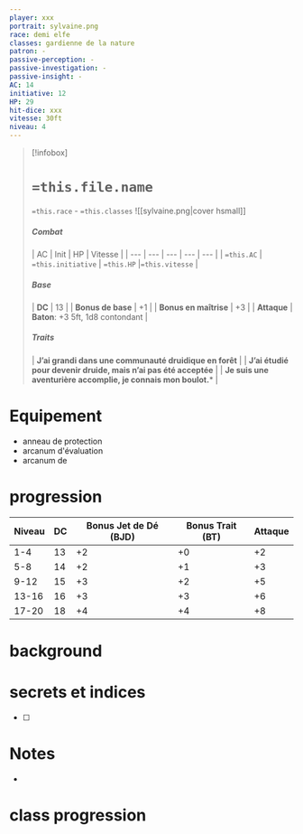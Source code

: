 ```yaml
---
player: xxx
portrait: sylvaine.png
race: demi elfe
classes: gardienne de la nature
patron: -
passive-perception: -
passive-investigation: -
passive-insight: -
AC: 14
initiative: 12
HP: 29
hit-dice: xxx
vitesse: 30ft
niveau: 4
---
```


> [!infobox] 
> # `=this.file.name`
> `=this.race` - `=this.classes` 
> ![[sylvaine.png|cover hsmall]] 
> ##### Combat
> | AC | Init | HP | Vitesse | 
> | --- | --- | --- | --- | --- |
> | `=this.AC` | `=this.initiative` | `=this.HP` |`=this.vitesse` |
> ##### Base
> | **DC** | 13 |
> | **Bonus de base** | +1 |
> | **Bonus en maîtrise** | +3 |
> | **Attaque** | **Baton**: +3 5ft, 1d8 contondant |
> ##### Traits
> | **J’ai grandi dans une communauté druidique en forêt** |
> | **J’ai étudié pour devenir druide, mais n’ai pas été acceptée** |
> | **Je suis une aventurière accomplie, je connais mon boulot.*** |
# Equipement
- anneau de protection
- arcanum d'évaluation
- arcanum de 

# progression

|Niveau|DC|Bonus Jet de Dé (BJD)|Bonus Trait (BT)|Attaque|
|---|---|---|---|---|
|1-4|13|+2|+0|+2|
|5-8|14|+2|+1|+3|
|9-12|15|+3|+2|+5|
|13-16|16|+3|+3|+6|
|17-20|18|+4|+4|+8|

# background

# secrets et indices
- [ ] 

# Notes
- 

# class progression

